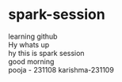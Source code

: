 # spark-session
learning github
<br>
Hy whats up
<br>
hy this is spark session
<br>
good morning
<br>
pooja - 231108
karishma-231109